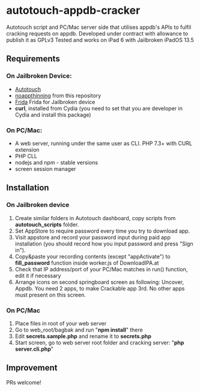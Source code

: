 # autotouch-appdb-cracker
Autotouch script and PC/Mac server side that utilises appdb's APIs to fulfil cracking requests on appdb. Developed under contract with allowance to publish it as GPLv3
Tested and works on iPad 6 with Jailbroken iPadOS 13.5
## Requirements

### On Jailbroken Device:

- [Autotouch](https://autotouch.net)
- [noappthinning](https://github.com/n3d1117/n3d1117.github.io) from this repository
- [Frida](https://build.frida.re) Frida for Jailbroken device
- **curl**, installed from Cydia (you need to set that you are developer in Cydia and install this package)

### On PC/Mac:

- A web server, running under the same user as CLI. PHP 7.3+ with CURL extension
- PHP CLL
- nodejs and npm - stable versions
- screen session manager


## Installation

### On Jailbroken device
1. Create similar folders in Autotouch dashboard, copy scripts from **autotouch_scripts** folder.
2. Set AppStore to require password every time you try to download app.
3. Visit appstore and record your password input during paid app installation (you should record how you input password and press "Sign in").
4. Copy&paste your recording contents (except "appActivate") to **fill_password** function inside worker.js of DownloadIPA.at
5. Check that IP address/port of your PC/Mac matches in run() function, edit it if necessary
6. Arrange icons on second springboard screen as following: Uncover, Appdb. You need 2 apps, to make Crackable app 3rd. No other apps must present on this screen.

### On PC/Mac

1. Place files in root of your web server
2. Go to web_root/bagbak and run "**npm install**" there
3. Edit **secrets.sample.php** and rename it to **secrets.php**
4. Start screen, go to web server root folder and cracking server: "**php server.cli.php**"
## Improvement

PRs welcome!

